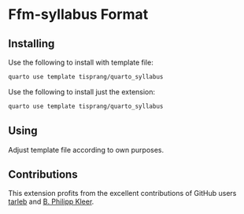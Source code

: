 # Ffm-syllabus Format

## Installing

Use the following to install with template file:

```bash
quarto use template tisprang/quarto_syllabus
```

Use the following to install just the extension:

```bash
quarto use template tisprang/quarto_syllabus
```

## Using

Adjust template file according to own purposes.

## Contributions

This extension profits from the excellent contributions of GitHub users [tarleb](https://github.com/pandoc-ext/section-bibliographies/tree/main) and [B. Philipp Kleer](https://github.com/quarto-ext/fontawesome?tab=readme-ov-file).
